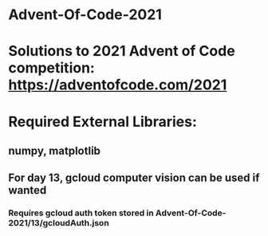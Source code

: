 # Advent-Of-Code-2021
# Solutions to 2021 Advent of Code competition: https://adventofcode.com/2021


# Required External Libraries:
## numpy, matplotlib


## For day 13, gcloud computer vision can be used if wanted
### Requires gcloud auth token stored in Advent-Of-Code-2021/13/gcloudAuth.json
